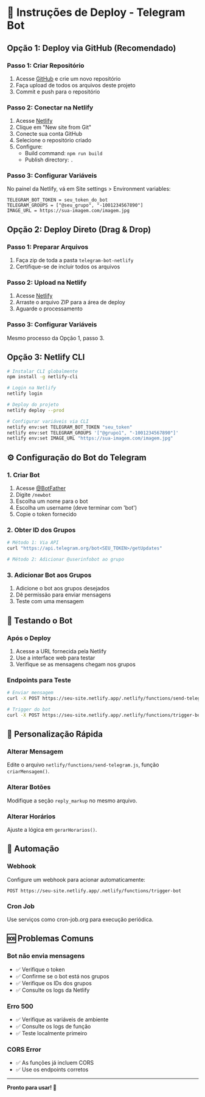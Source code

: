 # 🚀 Instruções de Deploy - Telegram Bot

## Opção 1: Deploy via GitHub (Recomendado)

### Passo 1: Criar Repositório
1. Acesse [GitHub](https://github.com) e crie um novo repositório
2. Faça upload de todos os arquivos deste projeto
3. Commit e push para o repositório

### Passo 2: Conectar na Netlify
1. Acesse [Netlify](https://netlify.com)
2. Clique em "New site from Git"
3. Conecte sua conta GitHub
4. Selecione o repositório criado
5. Configure:
   - Build command: `npm run build`
   - Publish directory: `.`

### Passo 3: Configurar Variáveis
No painel da Netlify, vá em Site settings > Environment variables:

```
TELEGRAM_BOT_TOKEN = seu_token_do_bot
TELEGRAM_GROUPS = ["@seu_grupo", "-1001234567890"]
IMAGE_URL = https://sua-imagem.com/imagem.jpg
```

## Opção 2: Deploy Direto (Drag & Drop)

### Passo 1: Preparar Arquivos
1. Faça zip de toda a pasta `telegram-bot-netlify`
2. Certifique-se de incluir todos os arquivos

### Passo 2: Upload na Netlify
1. Acesse [Netlify](https://netlify.com)
2. Arraste o arquivo ZIP para a área de deploy
3. Aguarde o processamento

### Passo 3: Configurar Variáveis
Mesmo processo da Opção 1, passo 3.

## Opção 3: Netlify CLI

```bash
# Instalar CLI globalmente
npm install -g netlify-cli

# Login na Netlify
netlify login

# Deploy do projeto
netlify deploy --prod

# Configurar variáveis via CLI
netlify env:set TELEGRAM_BOT_TOKEN "seu_token"
netlify env:set TELEGRAM_GROUPS '["@grupo1", "-1001234567890"]'
netlify env:set IMAGE_URL "https://sua-imagem.com/imagem.jpg"
```

## ⚙️ Configuração do Bot do Telegram

### 1. Criar Bot
1. Acesse [@BotFather](https://t.me/botfather)
2. Digite `/newbot`
3. Escolha um nome para o bot
4. Escolha um username (deve terminar com 'bot')
5. Copie o token fornecido

### 2. Obter ID dos Grupos
```bash
# Método 1: Via API
curl "https://api.telegram.org/bot<SEU_TOKEN>/getUpdates"

# Método 2: Adicionar @userinfobot ao grupo
```

### 3. Adicionar Bot aos Grupos
1. Adicione o bot aos grupos desejados
2. Dê permissão para enviar mensagens
3. Teste com uma mensagem

## 🧪 Testando o Bot

### Após o Deploy
1. Acesse a URL fornecida pela Netlify
2. Use a interface web para testar
3. Verifique se as mensagens chegam nos grupos

### Endpoints para Teste
```bash
# Enviar mensagem
curl -X POST https://seu-site.netlify.app/.netlify/functions/send-telegram

# Trigger do bot
curl -X POST https://seu-site.netlify.app/.netlify/functions/trigger-bot
```

## 🔧 Personalização Rápida

### Alterar Mensagem
Edite o arquivo `netlify/functions/send-telegram.js`, função `criarMensagem()`.

### Alterar Botões
Modifique a seção `reply_markup` no mesmo arquivo.

### Alterar Horários
Ajuste a lógica em `gerarHorarios()`.

## 📱 Automação

### Webhook
Configure um webhook para acionar automaticamente:
```
POST https://seu-site.netlify.app/.netlify/functions/trigger-bot
```

### Cron Job
Use serviços como cron-job.org para execução periódica.

## 🆘 Problemas Comuns

### Bot não envia mensagens
- ✅ Verifique o token
- ✅ Confirme se o bot está nos grupos
- ✅ Verifique os IDs dos grupos
- ✅ Consulte os logs da Netlify

### Erro 500
- ✅ Verifique as variáveis de ambiente
- ✅ Consulte os logs de função
- ✅ Teste localmente primeiro

### CORS Error
- ✅ As funções já incluem CORS
- ✅ Use os endpoints corretos

---

**Pronto para usar! 🎉**

